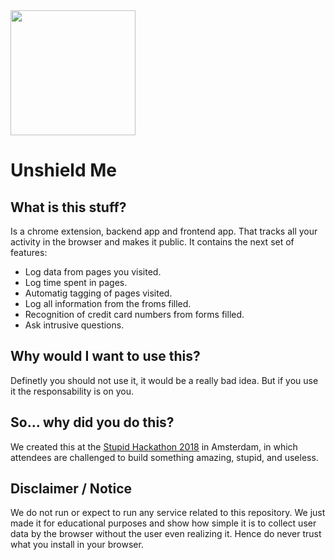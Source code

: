 <img width="200" src="https://user-images.githubusercontent.com/3071208/44949271-86e9d480-ae2e-11e8-94c3-60d3d7c78027.png">     

# Unshield Me 

## What is this stuff?

Is a chrome extension, backend app and frontend app. That tracks all your activity in the browser and makes it public. It contains the next set of features:
* Log data from pages you visited.
* Log time spent in pages.
* Automatig tagging of pages visited.
* Log all information from the froms filled.
* Recognition of credit card numbers from forms filled.
* Ask intrusive questions.

## Why would I want to use this?

Definetly you should not use it, it would be a really bad idea. But if you use it the responsability is on you.

## So... why did you do this?

We created this at the [Stupid Hackathon 2018](https://stupidhackathon.wtf) in Amsterdam, in which attendees are challenged to build something amazing, stupid, and useless.

## Disclaimer / Notice

We do not run or expect to run any service related to this repository. We just made it for educational purposes and show how simple it is to collect user data by the browser without the user even realizing it. Hence do never trust what you install in your browser.
